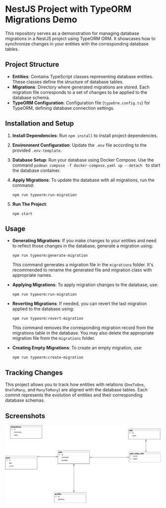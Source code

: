# NestJS Project with TypeORM Migrations Demo

This repository serves as a demonstration for managing database migrations in a NestJS project using TypeORM ORM. It showcases how to synchronize changes in your entities with the corresponding database tables.

## Project Structure

- **Entities**: Contains TypeScript classes representing database entities. These classes define the structure of database tables.
- **Migrations**: Directory where generated migrations are stored. Each migration file corresponds to a set of changes to be applied to the database schema.
- **TypeORM Configuration**: Configuration file (`typeOrm.config.ts`) for TypeORM, defining database connection settings.

## Installation and Setup

1. **Install Dependencies**: Run `npm install` to install project dependencies.

2. **Environment Configuration**: Update the `.env` file according to the provided `.env-template`.

3. **Database Setup**: Run your database using Docker Compose. Use the command `podman compose -f docker-compose.yaml up --detach ` to start the database container.

4. **Apply Migrations**: To update the database with all migrations, run the command:
    ```
    npm run typeorm:run-migration
    ```
5. **Run The Project**:
    ```
    npm start
    ```


## Usage

- **Generating Migrations**: If you make changes to your entities and need to reflect those changes in the database, generate a migration using:
    ```
    npm run typeorm:generate-migration
    ```

  This command generates a migration file in the `migrations` folder. It's recommended to rename the generated file and migration class with appropriate names.

- **Applying Migrations**: To apply migration changes to the database, use:
    ```
    npm run typeorm:run-migration
    ```

- **Reverting Migrations**: If needed, you can revert the last migration applied to the database using:
    ```
    npm run typeorm:revert-migration
    ```

  This command removes the corresponding migration record from the migrations table in the database. You may also delete the appropriate migration file from the `migrations` folder.

- **Creating Empty Migrations**: To create an empty migration, use:
    ```
    npm run typeorm:create-migration
    ```

## Tracking Changes

This project allows you to track how entities with relations (`OneToOne`, `OneToMany`, and `ManyToMany`) are aligned with the database tables. Each commit represents the evolution of entities and their corresponding database schemas.

## Screenshots

![img_1.png](img_1.png)
